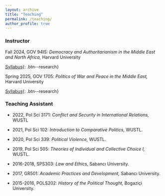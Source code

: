 ```yaml
---
layout: archive
title: "Teaching"
permalink: /teaching/
author_profile: true
---
```

<!-- Google tag (gtag.js) -->
<script async src="https://www.googletagmanager.com/gtag/js?id=G-PKJS2WFZ01"></script>
<script>
  window.dataLayer = window.dataLayer || [];
  function gtag(){dataLayer.push(arguments);}
  gtag('js', new Date());

  gtag('config', 'G-PKJS2WFZ01');
</script>

### Instructor

Fall 2024, GOV 94IS: _Democracy and Authoritarianism in the Middle East and North Africa,_ Harvard University

[Syllabus](/files/GOV94IS_Syllabus.pdf){: .btn--research}


Spring 2025, GOV 1705: _Politics of War and Peace in the Middle East,_ Harvard University

[Syllabus](/files/GOV1705_Syllabus.pdf){: .btn--research}


### Teaching Assistant

* 2022, Pol Sci 3171: _Conflict and Security in International Relations,_ WUSTL 

* 2021, Pol Sci 102: _Introduction to Comparative Politics,_ WUSTL. 

* 2020, Pol Sci 339: _Political Violence,_ WUSTL. 

* 2019, Pol Sci 505: _Theories of Individual and Collective Choice I,_ WUSTL.  

* 2016-2018, SPS303: _Law and Ethics,_ Sabancı University. 

* 2017, GR501: _Academic Practices and Development,_ Sabancı University. 

* 2015-2016, POLS202: _History of the Political Thought,_ Bogaziçi University. 